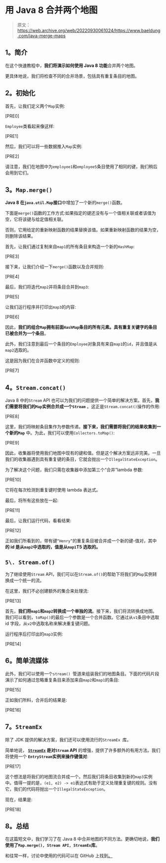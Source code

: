 # 用 Java 8 合并两个地图

> 原文：<https://web.archive.org/web/20220930061024/https://www.baeldung.com/java-merge-maps>

## **1。简介**

在这个快速教程中，**我们将演示如何使用 Java 8 功能**合并两个地图。

更具体地说，我们将检查不同的合并场景，包括具有重复条目的地图。

## **2。初始化**

首先，让我们定义两个`Map`实例:

[PRE0]

`Employee`类看起来像这样:

[PRE1]

然后，我们可以将一些数据推入`Map`实例:

[PRE2]

请注意，我们在地图中为`employee1`和`employee5`条目使用了相同的键，我们稍后会用到它们。

## **3。`Map.merge()`**

**Java 8 在`java.util.Map`接口**中增加了一个新的`merge()`函数。

下面是`merge()`函数的工作方式:如果指定的键还没有与一个值相关联或者该值为空，它将该键与给定值相关联。

否则，它用给定的重新映射函数的结果替换该值。如果重新映射函数的结果为空，则删除该结果。

首先，让我们通过复制来自`map1`的所有条目来构造一个新的`HashMap`:

[PRE3]

接下来，让我们介绍一下`merge()`函数以及合并规则:

[PRE4]

最后，我们将迭代`map2`并将条目合并到`map3`:

[PRE5]

让我们运行程序并打印出`map3`的内容:

[PRE6]

因此，**我们的组合`Map`拥有前面`HashMap`条目的所有元素。具有重复关键字的条目已被合并为一个条目**。

此外，我们注意到最后一个条目的`Employee`对象具有来自`map1`的`id`，并且值是从`map2`选取的。

这是因为我们在合并函数中定义的规则:

[PRE7]

## **4。`Stream.concat()`**

Java 8 中的`Stream` API 也可以为我们的问题提供一个简单的解决方案。首先，**我们需要将我们的`Map`实例合并成一个`Stream`** 。这正是`Stream.concat()`操作的作用:

[PRE8]

这里，我们将映射条目集作为参数传递。**接下来，我们需要将我们的结果收集到一个新的`Map`** 中。为此，我们可以使用`Collectors.toMap()`:

[PRE9]

因此，收集器将使用我们地图中现有的键和值。但是这个解决方案远非完美。一旦我们的收集器遇到具有重复键的条目，它就会抛出一个`IllegalStateException`。

为了解决这个问题，我们只需在收集器中添加第三个“合并”lambda 参数:

[PRE10]

它将在每次检测到重复键时使用 lambda 表达式。

最后，将所有这些放在一起:

[PRE11]

最后，让我们运行代码，看看结果:

[PRE12]

正如我们所看到的，带有键`“Henry”`的重复条目被合并成一个新的键-值对，其中**的 id 是从`map2`中选取的，值是从`map1`T5 选取的。**

## `5\. Stream.of()`

为了继续使用`Stream` API，我们可以在`Stream.of()`的帮助下将我们的`Map`实例转换成一个统一的流。

在这里，我们不必创建额外的集合来处理流:

[PRE13]

首先，**我们将`map1`和`map2`转换成一个单独的流**。接下来，我们将流转换成地图。我们可以看到，`toMap()`的最后一个参数是一个合并函数。它通过从`v1`条目中选取 id 字段，从`v2`中选取名称来解决重复键问题。

运行程序后打印出的`map3`实例:

[PRE14]

## **6。简单流媒体**

此外，我们可以使用一个`stream() `管道来组装我们的地图条目。下面的代码片段演示了如何通过忽略重复条目来添加来自`map2`和`map1`的条目:

[PRE15]

正如我们所料，合并后的结果是:

[PRE16]

## **7。`StreamEx`**

除了 JDK 提供的解决方案，我们还可以使用流行的`StreamEx `库。

简单地说， **[`StreamEx`](/web/20220930004318/https://www.baeldung.com/streamex) 是对`Stream` API** 的增强，提供了许多额外的有用方法。我们将使用一个 **`EntryStream`实例来操作键值对**:

[PRE17]

这个想法是将我们的地图流合并成一个。然后我们将条目收集到新的`map3`实例中。值得一提的是，`(e1, e2) -> e1`表达式有助于定义处理重复键的规则。没有它，我们的代码将抛出一个`IllegalStateException`。

现在，结果是:

[PRE18]

## **8。总结**

在这篇短文中，我们学习了在 Java 8 中合并地图的不同方法。更确切地说，**我们使用了`Map.merge(), Stream API, StreamEx`库**。

和往常一样，讨论中使用的代码可以在 GitHub 上找到[。](https://web.archive.org/web/20220930004318/https://github.com/eugenp/tutorials/tree/master/core-java-modules/core-java-collections-maps-2)